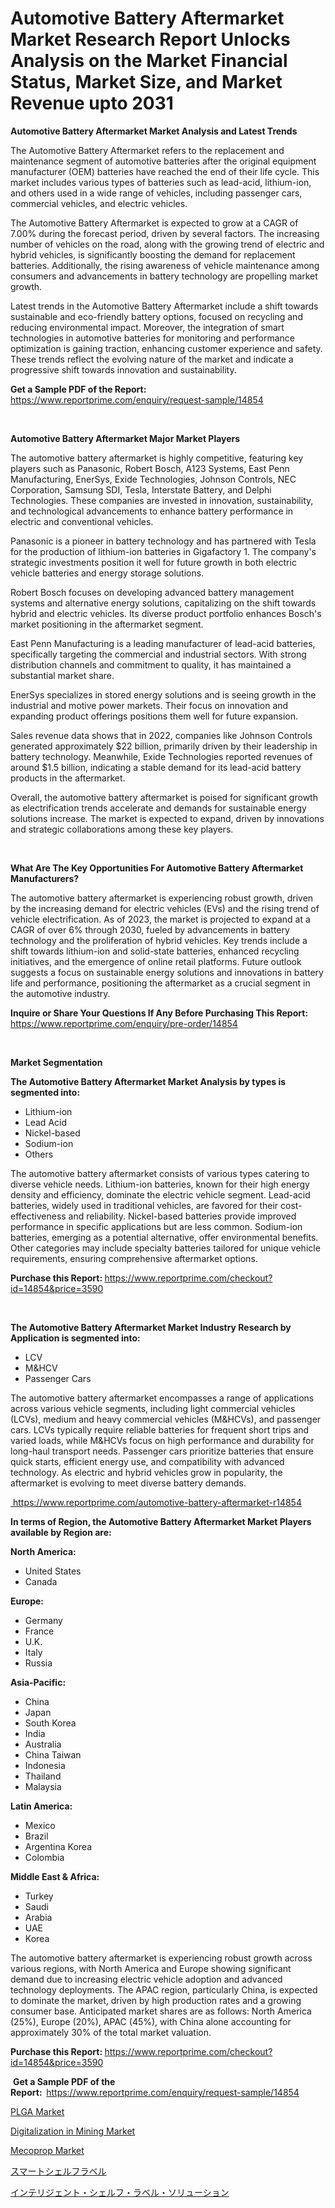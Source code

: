 <p><h1>Automotive Battery Aftermarket Market Research Report Unlocks Analysis on the Market Financial Status, Market Size, and Market Revenue upto 2031</h1></p><p><strong>Automotive Battery Aftermarket Market Analysis and Latest Trends</strong></p>
<p><p>The Automotive Battery Aftermarket refers to the replacement and maintenance segment of automotive batteries after the original equipment manufacturer (OEM) batteries have reached the end of their life cycle. This market includes various types of batteries such as lead-acid, lithium-ion, and others used in a wide range of vehicles, including passenger cars, commercial vehicles, and electric vehicles.</p><p>The Automotive Battery Aftermarket is expected to grow at a CAGR of 7.00% during the forecast period, driven by several factors. The increasing number of vehicles on the road, along with the growing trend of electric and hybrid vehicles, is significantly boosting the demand for replacement batteries. Additionally, the rising awareness of vehicle maintenance among consumers and advancements in battery technology are propelling market growth.</p><p>Latest trends in the Automotive Battery Aftermarket include a shift towards sustainable and eco-friendly battery options, focused on recycling and reducing environmental impact. Moreover, the integration of smart technologies in automotive batteries for monitoring and performance optimization is gaining traction, enhancing customer experience and safety. These trends reflect the evolving nature of the market and indicate a progressive shift towards innovation and sustainability.</p></p>
<p><strong>Get a Sample PDF of the Report:&nbsp;</strong> <a href="https://www.reportprime.com/enquiry/request-sample/14854">https://www.reportprime.com/enquiry/request-sample/14854</a></p>
<p>&nbsp;</p>
<p><strong>Automotive Battery Aftermarket Major Market Players</strong></p>
<p><p>The automotive battery aftermarket is highly competitive, featuring key players such as Panasonic, Robert Bosch, A123 Systems, East Penn Manufacturing, EnerSys, Exide Technologies, Johnson Controls, NEC Corporation, Samsung SDI, Tesla, Interstate Battery, and Delphi Technologies. These companies are invested in innovation, sustainability, and technological advancements to enhance battery performance in electric and conventional vehicles.</p><p>Panasonic is a pioneer in battery technology and has partnered with Tesla for the production of lithium-ion batteries in Gigafactory 1. The company's strategic investments position it well for future growth in both electric vehicle batteries and energy storage solutions. </p><p>Robert Bosch focuses on developing advanced battery management systems and alternative energy solutions, capitalizing on the shift towards hybrid and electric vehicles. Its diverse product portfolio enhances Bosch's market positioning in the aftermarket segment.</p><p>East Penn Manufacturing is a leading manufacturer of lead-acid batteries, specifically targeting the commercial and industrial sectors. With strong distribution channels and commitment to quality, it has maintained a substantial market share.</p><p>EnerSys specializes in stored energy solutions and is seeing growth in the industrial and motive power markets. Their focus on innovation and expanding product offerings positions them well for future expansion.</p><p>Sales revenue data shows that in 2022, companies like Johnson Controls generated approximately $22 billion, primarily driven by their leadership in battery technology. Meanwhile, Exide Technologies reported revenues of around $1.5 billion, indicating a stable demand for its lead-acid battery products in the aftermarket.</p><p>Overall, the automotive battery aftermarket is poised for significant growth as electrification trends accelerate and demands for sustainable energy solutions increase. The market is expected to expand, driven by innovations and strategic collaborations among these key players.</p></p>
<p>&nbsp;</p>
<p><strong>What Are The Key Opportunities For Automotive Battery Aftermarket Manufacturers?</strong></p>
<p><p>The automotive battery aftermarket is experiencing robust growth, driven by the increasing demand for electric vehicles (EVs) and the rising trend of vehicle electrification. As of 2023, the market is projected to expand at a CAGR of over 6% through 2030, fueled by advancements in battery technology and the proliferation of hybrid vehicles. Key trends include a shift towards lithium-ion and solid-state batteries, enhanced recycling initiatives, and the emergence of online retail platforms. Future outlook suggests a focus on sustainable energy solutions and innovations in battery life and performance, positioning the aftermarket as a crucial segment in the automotive industry.</p></p>
<p><strong>Inquire or Share Your Questions If Any Before Purchasing This Report:</strong> <a href="https://www.reportprime.com/enquiry/pre-order/14854">https://www.reportprime.com/enquiry/pre-order/14854</a></p>
<p>&nbsp;</p>
<p><strong>Market Segmentation</strong></p>
<p><strong>The Automotive Battery Aftermarket Market Analysis by types is segmented into:</strong></p>
<p><ul><li>Lithium-ion</li><li>Lead Acid</li><li>Nickel-based</li><li>Sodium-ion</li><li>Others</li></ul></p>
<p><p>The automotive battery aftermarket consists of various types catering to diverse vehicle needs. Lithium-ion batteries, known for their high energy density and efficiency, dominate the electric vehicle segment. Lead-acid batteries, widely used in traditional vehicles, are favored for their cost-effectiveness and reliability. Nickel-based batteries provide improved performance in specific applications but are less common. Sodium-ion batteries, emerging as a potential alternative, offer environmental benefits. Other categories may include specialty batteries tailored for unique vehicle requirements, ensuring comprehensive aftermarket options.</p></p>
<p><strong>Purchase this Report:&nbsp;</strong><a href="https://www.reportprime.com/checkout?id=14854&price=3590">https://www.reportprime.com/checkout?id=14854&price=3590</a></p>
<p>&nbsp;</p>
<p><strong>The Automotive Battery Aftermarket Market Industry Research by Application is segmented into:</strong></p>
<p><ul><li>LCV</li><li>M&HCV</li><li>Passenger Cars</li></ul></p>
<p><p>The automotive battery aftermarket encompasses a range of applications across various vehicle segments, including light commercial vehicles (LCVs), medium and heavy commercial vehicles (M&HCVs), and passenger cars. LCVs typically require reliable batteries for frequent short trips and varied loads, while M&HCVs focus on high performance and durability for long-haul transport needs. Passenger cars prioritize batteries that ensure quick starts, efficient energy use, and compatibility with advanced technology. As electric and hybrid vehicles grow in popularity, the aftermarket is evolving to meet diverse battery demands.</p></p>
<p><a href="https://www.reportprime.com/automotive-battery-aftermarket-r14854">&nbsp;https://www.reportprime.com/automotive-battery-aftermarket-r14854</a></p>
<p><strong>In terms of Region, the Automotive Battery Aftermarket Market Players available by Region are:</strong></p>
<p>
    <p> <strong> North America: </strong>
        <ul>
            <li>United States</li>
            <li>Canada</li>
        </ul>
        </p> 
    <p> <strong> Europe: </strong>
        <ul>
            <li>Germany</li>
            <li>France</li>
            <li>U.K.</li>
            <li>Italy</li>
            <li>Russia</li>
        </ul>
        </p> 
    <p> <strong> Asia-Pacific: </strong>
        <ul>
            <li>China</li>
            <li>Japan</li>
            <li>South Korea</li>
            <li>India</li>
            <li>Australia</li>
            <li>China Taiwan</li>
            <li>Indonesia</li>
            <li>Thailand</li>
            <li>Malaysia</li>
        </ul>
        </p> 
    <p> <strong> Latin America: </strong>
        <ul>
            <li>Mexico</li>
            <li>Brazil</li>
            <li>Argentina Korea</li>
            <li>Colombia</li>
        </ul>
        </p> 
    <p> <strong> Middle East & Africa: </strong>
        <ul>
            <li>Turkey</li>
            <li>Saudi</li>
            <li>Arabia</li>
            <li>UAE</li>
            <li>Korea</li>
        </ul>
    </p>
    </p>
<p><p>The automotive battery aftermarket is experiencing robust growth across various regions, with North America and Europe showing significant demand due to increasing electric vehicle adoption and advanced technology deployments. The APAC region, particularly China, is expected to dominate the market, driven by high production rates and a growing consumer base. Anticipated market shares are as follows: North America (25%), Europe (20%), APAC (45%), with China alone accounting for approximately 30% of the total market valuation.</p></p>
<p><strong>Purchase this Report: </strong><a href="https://www.reportprime.com/checkout?id=14854&price=3590">https://www.reportprime.com/checkout?id=14854&price=3590</a></p>
<p>&nbsp;<strong>Get a Sample PDF of the Report:&nbsp;&nbsp;</strong><a href="https://www.reportprime.com/enquiry/request-sample/14854">https://www.reportprime.com/enquiry/request-sample/14854</a></p>
<p><strong></strong></p>
<p><p><a href="https://medium.com/@leneciacharles/the-global-market-overview-of-the-plga-market-provides-a-unique-perspective-on-the-key-trends-bc04ee65cd5b">PLGA Market</a></p><p><a href="https://www.linkedin.com/pulse/evaluating-global-digitalization-mining-market-trends-growth-brxve?trackingId=%2Fo9iIUJyTz6pzqaE9VJzWA%3D%3D">Digitalization in Mining Market</a></p><p><a href="https://issuu.com/reportprime-2/docs/mecoprop-market-size-2030.pptx_7fa2811dd1981a">Mecoprop Market</a></p><p><a href="https://medium.com/@solomonbode85/%E3%82%B9%E3%83%9E%E3%83%BC%E3%83%88%E3%82%B7%E3%82%A7%E3%83%AB%E3%83%95%E3%83%A9%E3%83%99%E3%83%AB%E5%B8%82%E5%A0%B4%E3%81%AE%E6%96%B0%E3%81%9F%E3%81%AA%E3%83%88%E3%83%AC%E3%83%B3%E3%83%89%E3%81%A82024%E5%B9%B4%E3%81%8B%E3%82%892031%E5%B9%B4%E3%81%BE%E3%81%A7%E3%81%AE%E5%B0%86%E6%9D%A5%E5%B1%95%E6%9C%9B-580bd768b6fa">スマートシェルフラベル</a></p><p><a href="https://medium.com/@solomonbode85/intelligent-shelf-label-solution-market-%E3%81%AE%E3%82%B0%E3%83%AD%E3%83%BC%E3%83%90%E3%83%AB%E5%B8%82%E5%A0%B4%E6%A6%82%E8%A6%81%E3%81%AF-%E4%B8%96%E7%95%8C%E3%81%8A%E3%82%88%E3%81%B3%E4%B8%BB%E8%A6%81%E5%B8%82%E5%A0%B4%E3%81%AB%E3%81%8A%E3%81%91%E3%82%8B%E6%A5%AD%E7%95%8C%E3%81%AB%E5%BD%B1%E9%9F%BF%E3%82%92%E4%B8%8E%E3%81%88%E3%82%8B%E4%B8%BB%E8%A6%81%E3%81%AA%E3%83%88%E3%83%AC%E3%83%B3%E3%83%89%E3%81%AB%E3%81%A4%E3%81%84%E3%81%A6-%E7%8B%AC%E8%87%AA%E3%81%AE%E8%A6%96%E7%82%B9%E3%82%92%E6%8F%90%E4%BE%9B%E3%81%97%E3%81%BE%E3%81%99-270bbc264e26">インテリジェント・シェルフ・ラベル・ソリューション</a></p></p>